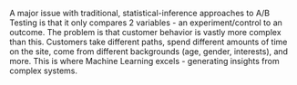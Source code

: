 
A major issue with traditional, statistical-inference approaches to A/B Testing is that it only compares 2 variables - an experiment/control to an outcome. The problem is that customer behavior is vastly more complex than this. Customers take different paths, spend different amounts of time on the site, come from different backgrounds (age, gender, interests), and more. This is where Machine Learning excels - generating insights from complex systems.
